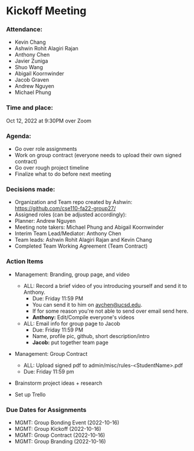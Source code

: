 # Kickoff Meeting

### Attendance:
- Kevin Chang
- Ashwin Rohit Alagiri Rajan
- Anthony Chen
- Javier Zuniga
- Shuo Wang
- Abigail Koornwinder
- Jacob Graven
- Andrew Nguyen
- Michael Phung

### Time and place:
Oct 12, 2022 at 9:30PM over Zoom

### Agenda: 
- Go over role assignments
- Work on group contract (everyone needs to upload their own signed contract)
- Go over rough project timeline
- Finalize what to do before next meeting

### Decisions made:
- Organization and Team repo created by Ashwin: https://github.com/cse110-fa22-group27/
- Assigned roles (can be adjusted accordingly):
- Planner: Andrew Nguyen
- Meeting note takers: Michael Phung and Abigail Koornwinder
- Interim Team Lead/Mediator: Anthony Chen
- Team leads: Ashwin Rohit Alagiri Rajan and Kevin Chang
- Completed Team Working Agreement (Team Contract)

### Action Items
- Management: Branding, group page, and video
    - ALL: Record a brief video of you introducing yourself and send it to Anthony. 
        - Due: Friday 11:59 PM 
        - You can send it to him on aychen@ucsd.edu.
        - If for some reason you're not able to send over email send here.
        - **Anthony:** Edit/Compile everyone's videos
    - ALL: Email info for group page to Jacob
        - Due: Friday 11:59 PM
        - Name, profile pic, github, short description/intro
        - **Jacob:** put together team page
- Management: Group Contract
    - ALL: Upload signed pdf to admin/misc/rules-\<StudentName>.pdf
    - Due: Friday 11:59 pm

- Brainstorm project ideas + research
- Set up Trello

### Due Dates for Assignments
- MGMT: Group Bonding Event (2022-10-16)
- MGMT: Group Kickoff (2022-10-16)
- MGMT: Group Contract (2022-10-16)
- MGMT: Group Branding (2022-10-16)
